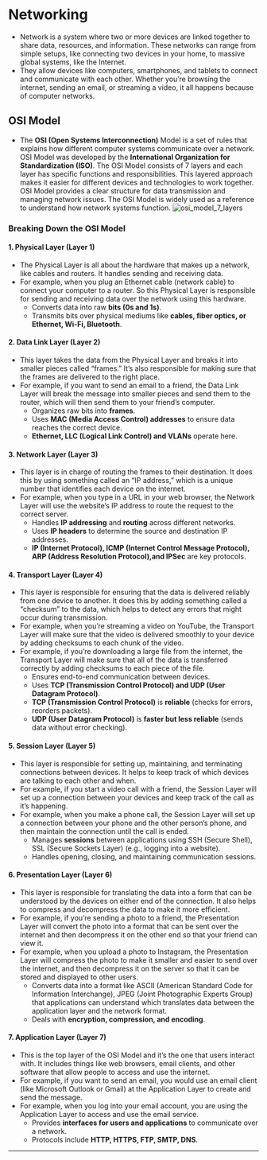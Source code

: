 # Networking
- Network is a system where two or more devices are linked together to share data, resources, and information. These networks can range from simple setups, like connecting two devices in your home, to massive global systems, like the Internet.
- They allow devices like computers, smartphones, and tablets to connect and communicate with each other. Whether you’re browsing the internet, sending an email, or streaming a video, it all happens because of computer networks.

## OSI Model
- The **OSI (Open Systems Interconnection)** Model is a set of rules that explains how different computer systems communicate over a network. OSI Model was developed by the **International Organization for Standardization (ISO)**. The OSI Model consists of 7 layers and each layer has specific functions and responsibilities. This layered approach makes it easier for different devices and technologies to work together. OSI Model provides a clear structure for data transmission and managing network issues. The OSI Model is widely used as a reference to understand how network systems function.
![osi_model_7_layers](https://github.com/user-attachments/assets/72f04348-c9ef-49ec-84d7-7e867e7af0f5)

### **Breaking Down the OSI Model**
#### **1. Physical Layer (Layer 1)**
- The Physical Layer is all about the hardware that makes up a network, like cables and routers. It handles sending and receiving data.
- For example, when you plug an Ethernet cable (network cable) to connect your computer to a router. So this Physical Layer is responsible for sending and receiving data over the network using this hardware.
  - Converts data into raw **bits (0s and 1s)**.
  - Transmits bits over physical mediums like **cables, fiber optics, or Ethernet, Wi-Fi, Bluetooth**.

#### **2. Data Link Layer (Layer 2)**
- This layer takes the data from the Physical Layer and breaks it into smaller pieces called “frames.” It’s also responsible for making sure that the frames are delivered to the right place.
- For example, if you want to send an email to a friend, the Data Link Layer will break the message into smaller pieces and send them to the router, which will then send them to your friend’s computer.
  - Organizes raw bits into **frames**.
  - Uses **MAC (Media Access Control) addresses** to ensure data reaches the correct device.
  - **Ethernet, LLC (Logical Link Control) and VLANs** operate here.

#### **3. Network Layer (Layer 3)**
- This layer is in charge of routing the frames to their destination. It does this by using something called an “IP address,” which is a unique number that identifies each device on the internet.
- For example, when you type in a URL in your web browser, the Network Layer will use the website’s IP address to route the request to the correct server.
  - Handles **IP addressing** and **routing** across different networks.
  - Uses **IP headers** to determine the source and destination IP addresses.
  - **IP (Internet Protocol), ICMP (Internet Control Message Protocol), ARP (Address Resolution Protocol),and IPSec** are key protocols.

#### **4. Transport Layer (Layer 4)**
- This layer is responsible for ensuring that the data is delivered reliably from one device to another. It does this by adding something called a “checksum” to the data, which helps to detect any errors that might occur during transmission. 
- For example, when you’re streaming a video on YouTube, the Transport Layer will make sure that the video is delivered smoothly to your device by adding checksums to each chunk of the video.
- For example, if you’re downloading a large file from the internet, the Transport Layer will make sure that all of the data is transferred correctly by adding checksums to each piece of the file.
  - Ensures end-to-end communication between devices.
  - Uses **TCP (Transmission Control Protocol) and UDP (User Datagram Protocol)**.
  - **TCP (Transmission Control Protocol)** is **reliable** (checks for errors, reorders packets).  
  - **UDP (User Datagram Protocol)** is **faster but less reliable** (sends data without error checking).

#### **5. Session Layer (Layer 5)**
- This layer is responsible for setting up, maintaining, and terminating connections between devices. It helps to keep track of which devices are talking to each other and when.
- For example, if you start a video call with a friend, the Session Layer will set up a connection between your devices and keep track of the call as it’s happening.
- For example, when you make a phone call, the Session Layer will set up a connection between your phone and the other person’s phone, and then maintain the connection until the call is ended.
  - Manages **sessions** between applications using SSH (Secure Shell), SSL (Secure Sockets Layer) (e.g., logging into a website).
  - Handles opening, closing, and maintaining communication sessions.

#### **6. Presentation Layer (Layer 6)**
- This layer is responsible for translating the data into a form that can be understood by the devices on either end of the connection. It also helps to compress and decompress the data to make it more efficient.
- For example, if you’re sending a photo to a friend, the Presentation Layer will convert the photo into a format that can be sent over the internet and then decompress it on the other end so that your friend can view it.
- For example, when you upload a photo to Instagram, the Presentation Layer will compress the photo to make it smaller and easier to send over the internet, and then decompress it on the server so that it can be stored and displayed to other users.
  - Converts data into a format like  ASCII (American Standard Code for Information Interchange), JPEG (Joint Photographic Experts Group) that applications can understand which translates data between the application layer and the network format.
  - Deals with **encryption, compression, and encoding**.

#### **7. Application Layer (Layer 7)**
- This is the top layer of the OSI Model and it’s the one that users interact with. It includes things like web browsers, email clients, and other software that allow people to access and use the internet.
- For example, if you want to send an email, you would use an email client (like Microsoft Outlook or Gmail) at the Application Layer to create and send the message.
- For example, when you log into your email account, you are using the Application Layer to access and use the email service.
  - Provides **interfaces for users and applications** to communicate over a network.
  - Protocols include **HTTP, HTTPS, FTP, SMTP, DNS**.

---
